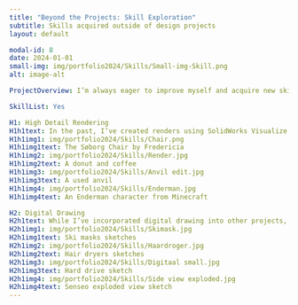```yaml
---
title: "Beyond the Projects: Skill Exploration"
subtitle: Skills acquired outside of design projects
layout: default

modal-id: 8
date: 2024-01-01
small-img: img/portfolio2024/Skills/Small-img-Skill.png
alt: image-alt

ProjectOverview: I’m always eager to improve myself and acquire new skills, whether design-related or not. Learning is a passion I pursue in my free time. In this section, I’ll highlight the design-related skills I’ve acquired independently, which have yet to be utilized in my other projects.

SkillList: Yes

H1: High Detail Rendering
H1h1text: In the past, I’ve created renders using SolidWorks Visualize and Keyshot 9, focusing on objects with smooth surfaces like plastic and metals. To push my boundaries, I decided to take on the challenge of rendering less smooth surfaces, such as wood and soft textures. For this, I turned to Blender, a 3D modeling software often used for sculptures and intricate models, unlike SolidWorks, which is geared towards producible artifacts and physics calculations.
H1h1img1: img/portfolio2024/Skills/Chair.png
H1h1img1text: The Søborg Chair by Fredericia
H1h1img2: img/portfolio2024/Skills/Render.jpg
H1h1img2text: A donut and coffee
H1h1img3: img/portfolio2024/Skills/Anvil edit.jpg
H1h1img3text: A used anvil
H1h1img4: img/portfolio2024/Skills/Enderman.jpg
H1h1img4text: An Enderman character from Minecraft

H2: Digital Drawing
H2h1text: While I’ve incorporated digital drawing into other projects, it hasn’t been the main focus until now. In this section, I wanted to highlight these skills. Using a drawing tablet and Photoshop, I’ve created detailed sketches.
H2h1img1: img/portfolio2024/Skills/Skimask.jpg
H2h1img1text: Ski masks sketches
H2h1img2: img/portfolio2024/Skills/Haardroger.jpg
H2h1img2text: Hair dryers sketches
H2h1img3: img/portfolio2024/Skills/Digitaal small.jpg
H2h1img3text: Hard drive sketch
H2h1img4: img/portfolio2024/Skills/Side view exploded.jpg
H2h1img4text: Senseo exploded view sketch
---
```

